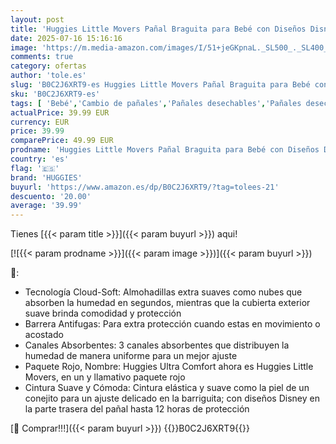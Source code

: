 ```yaml
---
layout: post
title: 'Huggies Little Movers Pañal Braguita para Bebé con Diseños Disney Talla 5  15-25 kg   2 Packs de 52  Total 104 Pañales'
date: 2025-07-16 15:16:16
image: 'https://m.media-amazon.com/images/I/51+jeGKpnaL._SL500_._SL400_.jpg'
comments: true
category: ofertas
author: 'tole.es'
slug: 'B0C2J6XRT9-es Huggies Little Movers Pañal Braguita para Bebé con Diseños...'
sku: 'B0C2J6XRT9-es'
tags: [ 'Bebé','Cambio de pañales','Pañales desechables','Pañales desechables de entrenamiento','bebé','huggies','pañal','pañales','🇪🇸', ]
actualPrice: 39.99 EUR
currency: EUR
price: 39.99
comparePrice: 49.99 EUR
prodname: 'Huggies Little Movers Pañal Braguita para Bebé con Diseños Disney Talla 5  15-25 kg   2 Packs de 52  Total 104 Pañales'
country: 'es'
flag: '🇪🇸'
brand: 'HUGGIES'
buyurl: 'https://www.amazon.es/dp/B0C2J6XRT9/?tag=tolees-21'
descuento: '20.00'
average: '39.99'
---
```


Tienes [{{< param title >}}]({{< param buyurl >}}) aqui!

[![{{< param prodname >}}]({{< param image >}})]({{< param buyurl >}})

🔎:

- Tecnología Cloud-Soft: Almohadillas extra suaves como nubes que absorben la humedad en segundos, mientras que la cubierta exterior suave brinda comodidad y protección
- Barrera Antifugas: Para extra protección cuando estas en movimiento o acostado
- Canales Absorbentes: 3 canales absorbentes que distribuyen la humedad de manera uniforme para un mejor ajuste
- Paquete Rojo, Nombre: Huggies Ultra Comfort ahora es Huggies Little Movers, en un y llamativo paquete rojo
- Cintura Suave y Cómoda: Cintura elástica y suave como la piel de un conejito para un ajuste delicado en la barriguita; con diseños Disney en la parte trasera del pañal hasta 12 horas de protección

[🛒 Comprar!!!]({{< param buyurl >}})
{{<world>}}B0C2J6XRT9{{</world>}}
